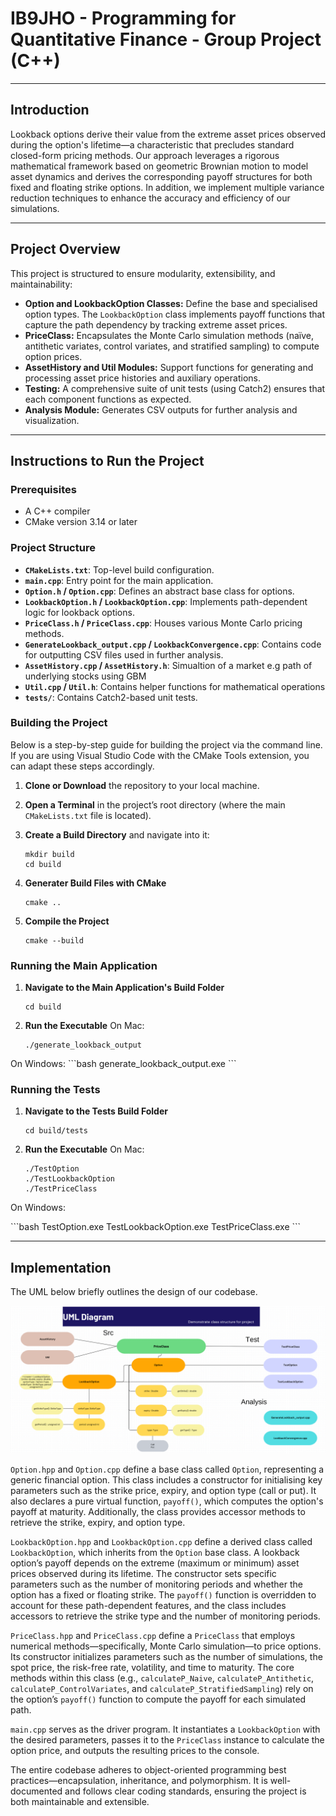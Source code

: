 # IB9JHO - Programming for Quantitative Finance - Group Project (C++)

***

## Introduction
 Lookback options derive their value from the extreme asset prices observed during the option's lifetime—a characteristic that precludes standard closed-form pricing methods. Our approach leverages a rigorous mathematical framework based on geometric Brownian motion to model asset dynamics and derives the corresponding payoff structures for both fixed and floating strike options. In addition, we implement multiple variance reduction techniques to enhance the accuracy and efficiency of our simulations.

***

## Project Overview

This project is structured to ensure modularity, extensibility, and maintainability:
- **Option and LookbackOption Classes:** Define the base and specialised option types. The `LookbackOption` class implements payoff functions that capture the path dependency by tracking extreme asset prices.
- **PriceClass:** Encapsulates the Monte Carlo simulation methods (naïve, antithetic variates, control variates, and stratified sampling) to compute option prices.
- **AssetHistory and Util Modules:** Support functions for generating and processing asset price histories and auxiliary operations.
- **Testing:** A comprehensive suite of unit tests (using Catch2) ensures that each component functions as expected.
- **Analysis Module:** Generates CSV outputs for further analysis and visualization.

***

## Instructions to Run the Project

### Prerequisites
- A C++ compiler
- CMake version 3.14 or later

###  Project Structure

- **`CMakeLists.txt`**: Top-level build configuration.
- **`main.cpp`**: Entry point for the main application.
- **`Option.h` / `Option.cpp`**: Defines an abstract base class for options.
- **`LookbackOption.h` / `LookbackOption.cpp`**: Implements path-dependent logic for lookback options.
- **`PriceClass.h` / `PriceClass.cpp`**: Houses various Monte Carlo pricing methods.
- **`GenerateLookback_output.cpp` / `LookbackConvergence.cpp`**: Contains code for outputting CSV files used in further analysis.
- **`AssetHistory.cpp` / `AssetHistory.h`**: Simualtion of a market e.g path of underlying stocks using GBM
- **`Util.cpp` / `Util.h`**: Contains helper functions for mathematical operations
- **`tests/`**: Contains Catch2-based unit tests.


### Building the Project

Below is a step-by-step guide for building the project via the command line. If you are using Visual Studio Code with the CMake Tools extension, you can adapt these steps accordingly.

1. **Clone or Download** the repository to your local machine.

2. **Open a Terminal** in the project’s root directory (where the main `CMakeLists.txt` file is located).

3. **Create a Build Directory** and navigate into it:
   ```
   mkdir build
   cd build
   ```

4. **Generater Build Files with CMake** 
    ```
    cmake ..
    ```

5. **Compile the Project**
    ```
    cmake --build
    ```

### Running the Main Application

1. **Navigate to the Main Application's Build Folder**
    ```
    cd build
    ```

2. **Run the Executable**
On Mac:
    ```
    ./generate_lookback_output
    ```

On Windows:
    \`\`\`bash
    generate_lookback_output.exe
    \`\`\`



### Running the Tests

1. **Navigate to the Tests Build Folder**
    ```
    cd build/tests
    ```
2. **Run the Executable**
On Mac:
    ```
    ./TestOption
    ./TestLookbackOption
    ./TestPriceClass
    ```

On Windows:

\`\`\`bash
TestOption.exe
TestLookbackOption.exe
TestPriceClass.exe
\`\`\`

***

## Implementation

The UML below briefly outlines the design of our codebase.

![](./assets/UML.png)

`Option.hpp` and `Option.cpp` define a base class called `Option`, representing a generic financial option. This class includes a constructor for initialising key parameters such as the strike price, expiry, and option type (call or put). It also declares a pure virtual function, `payoff()`, which computes the option's payoff at maturity. Additionally, the class provides accessor methods to retrieve the strike, expiry, and option type.

`LookbackOption.hpp` and `LookbackOption.cpp` define a derived class called `LookbackOption`, which inherits from the `Option` base class. A lookback option’s payoff depends on the extreme (maximum or minimum) asset prices observed during its lifetime. The constructor sets specific parameters such as the number of monitoring periods and whether the option has a fixed or floating strike. The `payoff()` function is overridden to account for these path-dependent features, and the class includes accessors to retrieve the strike type and the number of monitoring periods.

`PriceClass.hpp` and `PriceClass.cpp` define a `PriceClass` that employs numerical methods—specifically, Monte Carlo simulation—to price options. Its constructor initializes parameters such as the number of simulations, the spot price, the risk-free rate, volatility, and time to maturity. The core methods within this class (e.g., `calculateP_Naive`, `calculateP_Antithetic`, `calculateP_ControlVariates`, and `calculateP_StratifiedSampling`) rely on the option’s `payoff()` function to compute the payoff for each simulated path.

`main.cpp` serves as the driver program. It instantiates a `LookbackOption` with the desired parameters, passes it to the `PriceClass` instance to calculate the option price, and outputs the resulting prices to the console.

The entire codebase adheres to object-oriented programming best practices—encapsulation, inheritance, and polymorphism. It is well-documented and follows clear coding standards, ensuring the project is both maintainable and extensible.



